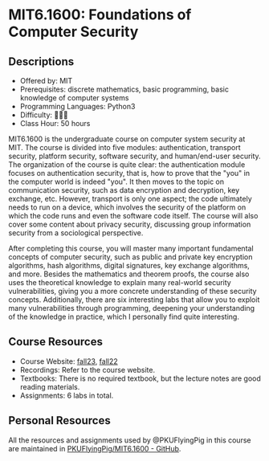 # MIT6.1600: Foundations of Computer Security

## Descriptions

- Offered by: MIT
- Prerequisites: discrete mathematics, basic programming, basic knowledge of computer systems
- Programming Languages: Python3
- Difficulty: 🌟🌟🌟
- Class Hour: 50 hours

MIT6.1600 is the undergraduate course on computer system security at MIT. The course is divided into five modules: authentication, transport security, platform security, software security, and human/end-user security. The organization of the course is quite clear: the authentication module focuses on authentication security, that is, how to prove that the "you" in the computer world is indeed "you". It then moves to the topic on communication security, such as data encryption and decryption, key exchange, etc. However, transport is only one aspect; the code ultimately needs to run on a device, which involves the security of the platform on which the code runs and even the software code itself. The course will also cover some content about privacy security, discussing group information security from a sociological perspective. 

After completing this course, you will master many important fundamental concepts of computer security, such as public and private key encryption algorithms, hash algorithms, digital signatures, key exchange algorithms, and more. Besides the mathematics and theorem proofs, the course also uses the theoretical knowledge to explain many real-world security vulnerabilities, giving you a more concrete understanding of these security concepts. Additionally, there are six interesting labs that allow you to exploit many vulnerabilities through programming, deepening your understanding of the knowledge in practice, which I personally find quite interesting.

## Course Resources

- Course Website: [fall23](https://61600.csail.mit.edu/2023/), [fall22](https://61600.csail.mit.edu/2022/)
- Recordings: Refer to the course website.
- Textbooks: There is no required textbook, but the lecture notes are good reading materials.
- Assignments: 6 labs in total.

## Personal Resources

All the resources and assignments used by @PKUFlyingPig in this course are maintained in [PKUFlyingPig/MIT6.1600 - GitHub](https://github.com/PKUFlyingPig/MIT6.1600).
